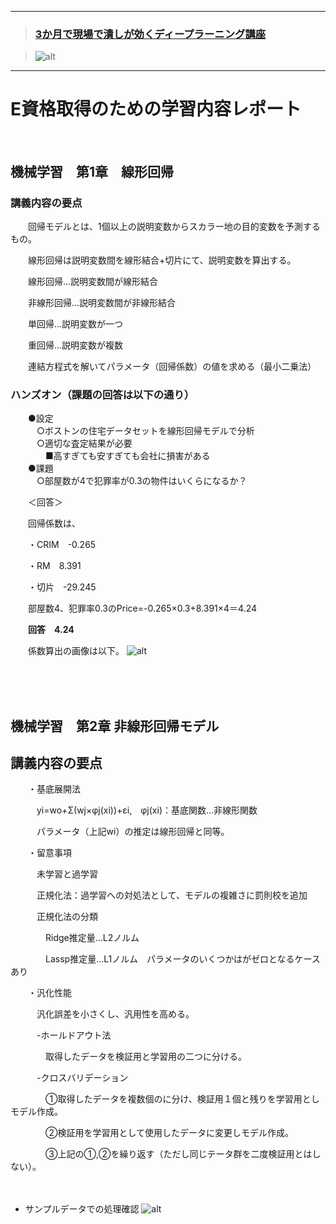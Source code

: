 ﻿***
>### [3か月で現場で潰しが効くディープラーニング講座][1]
>[1]:http://study-ai.com/jdla

>![alt](http://ai999.careers/bnr_jdla.png)
***

# E資格取得のための学習内容レポート
<br>

## 機械学習　第1章　線形回帰
### 講義内容の要点

　　回帰モデルとは、1個以上の説明変数からスカラー地の目的変数を予測するもの。

　　線形回帰は説明変数間を線形結合+切片にて、説明変数を算出する。

　　線形回帰…説明変数間が線形結合

　　非線形回帰…説明変数間が非線形結合

　　単回帰…説明変数が一つ

　　重回帰…説明変数が複数

　　連結方程式を解いてパラメータ（回帰係数）の値を求める（最小二乗法）

### ハンズオン（課題の回答は以下の通り）

　　●設定<br>　　　○ボストンの住宅データセットを線形回帰モデルで分析<br>　　　○適切な査定結果が必要<br>　　　　■高すぎても安すぎても会社に損害がある<br>　　●課題<br>　　　○部屋数が4で犯罪率が0.3の物件はいくらになるか？

　　＜回答＞

　　回帰係数は、

　　・CRIM　-0.265

　　・RM　8.391

　　・切片　-29.245　

　　部屋数4、犯罪率0.3のPrice=-0.265×0.3+8.391×4＝4.24

　　**回答　4.24**

　　係数算出の画像は以下。
![alt](https://user-images.githubusercontent.com/77253188/104410461-bb97fa00-55ab-11eb-9d99-35838dffb830.png)

<br><br><br>

## 機械学習　第2章 非線形回帰モデル
## 講義内容の要点

　　・基底展開法

　　　yi=wo+Σ(wj×φj(xi))+εi,　φj(xi)：基底関数…非線形関数

　　　パラメータ（上記wi）の推定は線形回帰と同等。

　　・留意事項

　　　未学習と過学習

　　　正規化法：過学習への対処法として、モデルの複雑さに罰則校を追加

　　　正規化法の分類

　　　　Ridge推定量…L2ノルム　

　　　　Lassp推定量…L1ノルム　パラメータのいくつかはがゼロとなるケースあり

　　・汎化性能

　　　汎化誤差を小さくし、汎用性を高める。

　　　-ホールドアウト法

　　　　取得したデータを検証用と学習用の二つに分ける。

　　　-クロスバリデーション

　　　　①取得したデータを複数個のに分け、検証用１個と残りを学習用としモデル作成。

　　　　②検証用を学習用として使用したデータに変更しモデル作成。

　　　　③上記の①,②を繰り返す（ただし同じテータ群を二度検証用とはしない）。

　　　


- サンプルデータでの処理確認
![alt](https://user-images.githubusercontent.com/77253188/104445192-2e20ce00-55dc-11eb-8f6a-a1f6ad9aed73.png)

